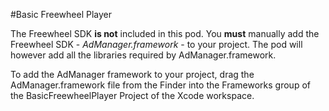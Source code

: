 #Basic Freewheel Player

The Freewheel SDK **is not** included in this pod. You **must** manually add the Freewheel SDK - *AdManager.framework* - to your project. The pod will however add all the libraries required by AdManager.framework.

To add the AdManager framework to your project, drag the AdManager.framework file from the Finder into the Frameworks group of the BasicFreewheelPlayer Project of the Xcode workspace.
